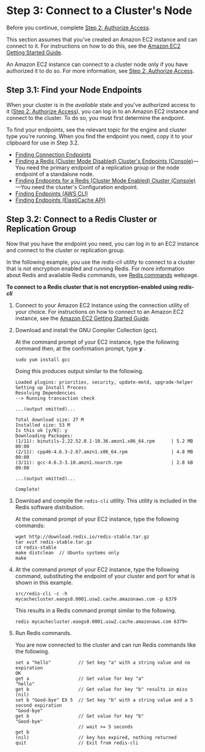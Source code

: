 # Step 3: Connect to a Cluster's Node<a name="GettingStarted.ConnectToCacheNode"></a>

Before you continue, complete [Step 2: Authorize Access](GettingStarted.AuthorizeAccess.md)\.

This section assumes that you've created an Amazon EC2 instance and can connect to it\. For instructions on how to do this, see the [Amazon EC2 Getting Started Guide](https://docs.aws.amazon.com/AWSEC2/latest/GettingStartedGuide/)\. 

An Amazon EC2 instance can connect to a cluster node only if you have authorized it to do so\. For more information, see [Step 2: Authorize Access](GettingStarted.AuthorizeAccess.md)\.

## Step 3\.1: Find your Node Endpoints<a name="GettingStarted.FindEndpoints"></a>

When your cluster is in the *available* state and you've authorized access to it \([Step 2: Authorize Access](GettingStarted.AuthorizeAccess.md)\), you can log in to an Amazon EC2 instance and connect to the cluster\. To do so, you must first determine the endpoint\.

To find your endpoints, see the relevant topic for the engine and cluster type you're running\. When you find the endpoint you need, copy it to your clipboard for use in Step 3\.2\.
+ [Finding Connection Endpoints](Endpoints.md)
+ [Finding a Redis \(Cluster Mode Disabled\) Cluster's Endpoints \(Console\)](Endpoints.md#Endpoints.Find.Redis)—You need the primary endpoint of a replication group or the node endpoint of a standalone node\.
+ [Finding Endpoints for a Redis \(Cluster Mode Enabled\) Cluster \(Console\)](Endpoints.md#Endpoints.Find.RedisCluster)—You need the cluster's Configuration endpoint\.
+ [Finding Endpoints \(AWS CLI\)](Endpoints.md#Endpoints.Find.CLI)
+ [Finding Endpoints \(ElastiCache API\)](Endpoints.md#Endpoints.Find.API)

## Step 3\.2: Connect to a Redis Cluster or Replication Group<a name="GettingStarted.ConnectToCacheNode.Redis"></a>

Now that you have the endpoint you need, you can log in to an EC2 instance and connect to the cluster or replication group\.

In the following example, you use the *redis\-cli* utility to connect to a cluster that is not encryption enabled and running Redis\. For more information about Redis and available Redis commands, see [Redis commands](http://redis.io/commands) webpage\.

**To connect to a Redis cluster that is not encryption\-enabled using *redis\-cli***

1. Connect to your Amazon EC2 instance using the connection utility of your choice\. For instructions on how to connect to an Amazon EC2 instance, see the [Amazon EC2 Getting Started Guide](https://docs.aws.amazon.com/AWSEC2/latest/GettingStartedGuide/)\. 

1. Download and install the GNU Compiler Collection \(gcc\)\.

   At the command prompt of your EC2 instance, type the following command then, at the confirmation prompt, type **y** \.

   ```
   sudo yum install gcc
   ```

   Doing this produces output similar to the following\.

   ```
   Loaded plugins: priorities, security, update-motd, upgrade-helper
   Setting up Install Process
   Resolving Dependencies
   --> Running transaction check
   
   ...(output omitted)...
   
   Total download size: 27 M
   Installed size: 53 M
   Is this ok [y/N]: y
   Downloading Packages:
   (1/11): binutils-2.22.52.0.1-10.36.amzn1.x86_64.rpm      | 5.2 MB     00:00     
   (2/11): cpp46-4.6.3-2.67.amzn1.x86_64.rpm                | 4.8 MB     00:00     
   (3/11): gcc-4.6.3-3.10.amzn1.noarch.rpm                  | 2.8 kB     00:00     
   
   ...(output omitted)...
   
   Complete!
   ```

1. Download and compile the `redis-cli` utility\. This utility is included in the Redis software distribution\.

   At the command prompt of your EC2 instance, type the following commands:

   ```
   wget http://download.redis.io/redis-stable.tar.gz
   tar xvzf redis-stable.tar.gz
   cd redis-stable
   make distclean  // Ubuntu systems only
   make
   ```

1. At the command prompt of your EC2 instance, type the following command, substituting the endpoint of your cluster and port for what is shown in this example\.

   ```
   src/redis-cli -c -h mycachecluster.eaogs8.0001.usw2.cache.amazonaws.com -p 6379
   ```

   This results in a Redis command prompt similar to the following\.

   ```
   redis mycachecluster.eaogs8.0001.usw2.cache.amazonaws.com 6379>
   ```

1. Run Redis commands\.

    You are now connected to the cluster and can run Redis commands like the following\.

   ```
   set a "hello"          // Set key "a" with a string value and no expiration
   OK
   get a                  // Get value for key "a"
   "hello"
   get b                  // Get value for key "b" results in miss
   (nil)				
   set b "Good-bye" EX 5  // Set key "b" with a string value and a 5 second expiration
   "Good-bye"
   get b                  // Get value for key "b"
   "Good-bye"
                          // wait >= 5 seconds
   get b
   (nil)                  // key has expired, nothing returned
   quit                   // Exit from redis-cli
   ```